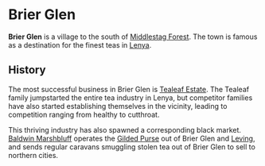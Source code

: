 # Brier Glen

**Brier Glen** is a village to the south of [Middlestag Forest](../../mote/esterfell/lenya/middlestag-forest). The town is famous as a destination for the finest teas in [Lenya](../../mote/esterfell/lenya).

## History

The most successful business in Brier Glen is [Tealeaf Estate](../../organizations/tealeaf-estate.md). The Tealeaf family jumpstarted the entire tea industry in Lenya, but competitor families have also started establishing themselves in the vicinity, leading to competition ranging from healthy to cutthroat.

This thriving industry has also spawned a corresponding black market. [Baldwin Marshbluff](citizenry/baldwin-marshbluff.md) operates the [Gilded Purse](../../organizations/gilded-purse.md) out of Brier Glen and [Leving](leving.md), and sends regular caravans smuggling stolen tea out of Brier Glen to sell to northern cities.
